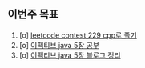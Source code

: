 ## 이번주 목표
1. [o] [leetcode contest 229 cpp로 풀기](https://github.com/jh20s/stupid-week-2021/tree/jh20s/2021/02/28/jh20s/contest%23229)
2. [o] [이팩티브 java 5장 공부](https://blog.naver.com/jh20s/222260279487)
3. [o] [이팩티브 java 5장 블로그 정리](https://blog.naver.com/jh20s/222260279487)



